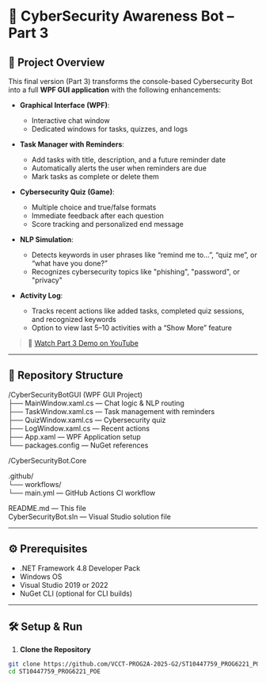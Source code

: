 # 🤖 CyberSecurity Awareness Bot – Part 3

## 🚀 Project Overview

This final version (Part 3) transforms the console-based Cybersecurity Bot into a full **WPF GUI application** with the following enhancements:

- **Graphical Interface (WPF)**:
  - Interactive chat window
  - Dedicated windows for tasks, quizzes, and logs

- **Task Manager with Reminders**:
  - Add tasks with title, description, and a future reminder date
  - Automatically alerts the user when reminders are due
  - Mark tasks as complete or delete them

- **Cybersecurity Quiz (Game)**:
  - Multiple choice and true/false formats
  - Immediate feedback after each question
  - Score tracking and personalized end message

- **NLP Simulation**:
  - Detects keywords in user phrases like “remind me to…”, “quiz me”, or “what have you done?”
  - Recognizes cybersecurity topics like "phishing", "password", or "privacy"

- **Activity Log**:
  - Tracks recent actions like added tasks, completed quiz sessions, and recognized keywords
  - Option to view last 5–10 activities with a “Show More” feature

> 🎥 [Watch Part 3 Demo on YouTube](https://youtu.be/0GYE0yjPHJA)

---

## 📂 Repository Structure

/CyberSecurityBotGUI (WPF GUI Project)  
├── MainWindow.xaml.cs — Chat logic & NLP routing  
├── TaskWindow.xaml.cs — Task management with reminders  
├── QuizWindow.xaml.cs — Cybersecurity quiz  
├── LogWindow.xaml.cs — Recent actions  
├── App.xaml — WPF Application setup  
└── packages.config — NuGet references

/CyberSecurityBot.Core  

.github/  
└── workflows/  
    └── main.yml — GitHub Actions CI workflow

README.md — This file  
CyberSecurityBot.sln — Visual Studio solution file

---

## ⚙️ Prerequisites

* .NET Framework 4.8 Developer Pack  
* Windows OS  
* Visual Studio 2019 or 2022  
* NuGet CLI (optional for CLI builds)

---

## 🛠️ Setup & Run

1. **Clone the Repository**  
```bash
git clone https://github.com/VCCT-PROG2A-2025-G2/ST10447759_PROG6221_POE.git  
cd ST10447759_PROG6221_POE
